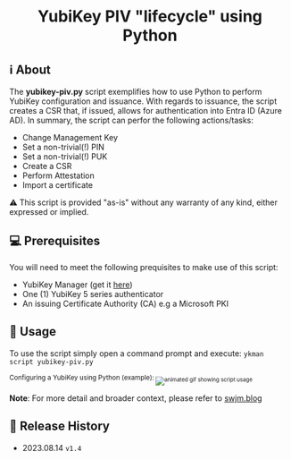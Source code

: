 <h1 align="center"> YubiKey PIV "lifecycle" using Python</h1>

## ℹ️ About
The **yubikey-piv.py** script exemplifies how to use Python to perform YubiKey configuration and issuance. 
With regards to issuance, the script creates a CSR that, if issued, allows for authentication into Entra ID (Azure AD).
In summary, the script can perfor the following actions/tasks:

* Change Management Key
* Set a non-trivial(!) PIN
* Set a non-trivial(!) PUK
* Create a CSR
* Perform Attestation
* Import a certificate

⚠️ This script is provided "as-is" without any warranty of any kind, either expressed or implied.

## 💻 Prerequisites
You will need to meet the following prequisites to make use of this script:

- YubiKey Manager (get it [here](https://www.yubico.com/support/download/yubikey-manager/))
- One (1) YubiKey 5 series authenticator
- An issuing Certificate Authority (CA) e.g a Microsoft PKI

## 📖 Usage
To use the script simply open a command prompt and execute: ```ykman script yubikey-piv.py```

<sub>Configuring a YubiKey using Python (example):<sub>
![animated gif showing script usage](https://i.imgur.com/Lq0vi92.gif)


**Note**: For more detail and broader context, please refer to [swjm.blog](https://swjm.blog)

## 📜 Release History
* 2023.08.14 `v1.4`
